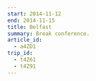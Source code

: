 ```yaml
---
start: 2014-11-12
end: 2014-11-15
title: Belfast
summary: Break conference.
article_id:
  - a4ZD1
trip_id:
  - t4Z61
  - t4Z91
---
```

